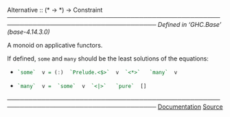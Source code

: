 
Alternative :: (* -> *) -> Constraint
─────────────────────────────────────────────────────────────────────────────────────
*Defined in ‘GHC.Base’*
 *(base-4.14.3.0)*


A monoid on applicative functors. 

If defined,  `some`  and  `many`  should be the least solutions
 of the equations: 
+ ```haskell
  `some`  v = (:)  `Prelude.<$>`  v  `<*>`   `many`  v

+ ```haskell
  `many`  v =  `some`  v  `<|>`   `pure`  []
─────────────────────────────────────────────────────────────────────────────────────
[Documentation](file:///nix/store/0whrhk848iipvmfsg0l0s59bmqpd9skg-ghc-8.10.7-doc/share/doc/ghc/html/libraries/base-4.14.3.0/GHC-Base.html#t:Alternative)
[Source](file:///nix/store/0whrhk848iipvmfsg0l0s59bmqpd9skg-ghc-8.10.7-doc/share/doc/ghc/html/libraries/base-4.14.3.0/src/GHC-Base.html#Alternative)
